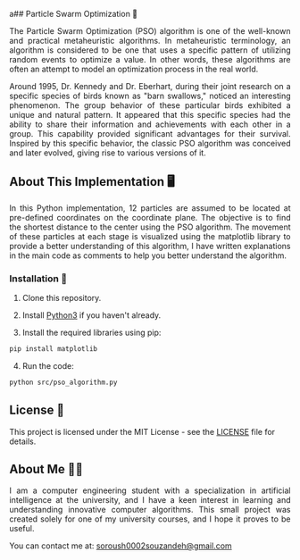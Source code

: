 a## Particle Swarm Optimization 🚀
<div align="justify">
<p>
The Particle Swarm Optimization (PSO) algorithm is one of the well-known and practical metaheuristic algorithms. In metaheuristic terminology, an algorithm is considered to be one that uses a specific pattern of utilizing random events to optimize a value. In other words, these algorithms are often an attempt to model an optimization process in the real world.
</div>
</p>

<div align="justify">
<p>
Around 1995, Dr. Kennedy and Dr. Eberhart, during their joint research on a specific species of birds known as "barn swallows," noticed an interesting phenomenon. The group behavior of these particular birds exhibited a unique and natural pattern. It appeared that this specific species had the ability to share their information and achievements with each other in a group. This capability provided significant advantages for their survival. Inspired by this specific behavior, the classic PSO algorithm was conceived and later evolved, giving rise to various versions of it.
</div>
</p>

## About This Implementation 🖥️
<div align="justify">
<p>
In this Python implementation, 12 particles are assumed to be located at pre-defined coordinates on the coordinate plane. The objective is to find the shortest distance to the center using the PSO algorithm. The movement of these particles at each stage is visualized using the matplotlib library to provide a better understanding of this algorithm, I have written explanations in the main code as comments to help you better understand the algorithm.
</div>
</p>

### Installation 🔧
1. Clone this repository.

2. Install [Python3](https://www.python.org) if you haven't already.

3. Install the required libraries using pip:
```bash
pip install matplotlib
```

4. Run the code:
```bash
python src/pso_algorithm.py
```

## License 📄
This project is licensed under the MIT License - see the [LICENSE](LICENSE) file for details.


## About Me 🙋‍♂️
<div align="justify">
<p>

I am a computer engineering student with a specialization in artificial intelligence at the university, and I have a keen interest in learning and understanding innovative computer algorithms. This small project was created solely for one of my university courses, and I hope it proves to be useful.
</div>
</p>

You can contact me at: soroush0002souzandeh@gmail.com